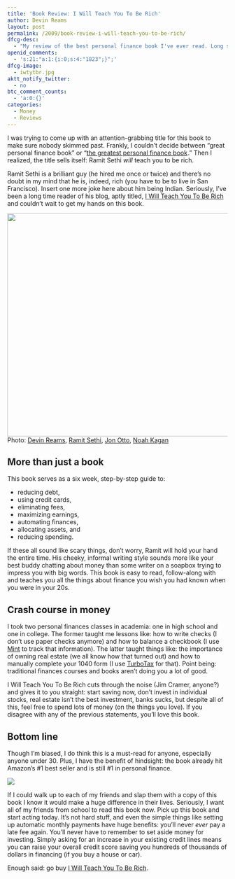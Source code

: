 ```yaml
---
title: 'Book Review: I Will Teach You To Be Rich'
author: Devin Reams
layout: post
permalink: /2009/book-review-i-will-teach-you-to-be-rich/
dfcg-desc:
  - "My review of the best personal finance book I've ever read. Long story short: read this book."
openid_comments:
  - 's:21:"a:1:{i:0;s:4:"1823";}";'
dfcg-image:
  - iwtytbr.jpg
aktt_notify_twitter:
  - no
btc_comment_counts:
  - 'a:0:{}'
categories:
  - Money
  - Reviews
---
```

I was trying to come up with an attention-grabbing title for this book to make sure nobody skimmed past. Frankly, I couldn&#8217;t decide between &#8220;great personal finance book&#8221; or &#8220;[the greatest personal finance book][1]<img src="http://www.assoc-amazon.com/e/ir?t=devinreamscom-20&#038;l=as2&#038;o=1&#038;a=0761147489" width="1" height="1" border="0" alt="" style="border:none !important; margin:0px !important;" />.&#8221; Then I realized, the title sells itself: Ramit Sethi *will* teach you to be rich.

Ramit Sethi is a brilliant guy (he hired me once or twice) and there&#8217;s no doubt in my mind that he is, indeed, rich (you have to be to live in San Francisco). Insert one more joke here about him being Indian. Seriously, I&#8217;ve been a long time reader of his blog, aptly titled, [I Will Teach You To Be Rich][2] and couldn&#8217;t wait to get my hands on this book.

<img src="http://photos-b.ak.fbcdn.net/photos-ak-sf2p/v142/114/80/10200068/n10200068_36470801_4272.jpg" width="510" />Photo: [Devin Reams][3], [Ramit Sethi][4], [Jon Otto][5], [Noah Kagan][6]

## More than just a book

This book serves as a six week, step-by-step guide to:

*   reducing debt,
*   using credit cards,
*   eliminating fees,
*   maximizing earnings,
*   automating finances,
*   allocating assets, and
*   reducing spending.

If these all sound like scary things, don&#8217;t worry, Ramit will hold your hand the entire time. His cheeky, informal writing style sounds more like your best buddy chatting about money than some writer on a soapbox trying to impress you with big words. This book is easy to read, follow-along with and teaches you all the things about finance you wish you had known when you were in your 20s.

## Crash course in money

I took two personal finances classes in academia: one in high school and one in college. The former taught me lessons like: how to write checks (I don&#8217;t use paper checks anymore) and how to balance a checkbook (I use [Mint][7] to track that information). The latter taught things like: the importance of owning real estate (we all know how that turned out) and how to manually complete your 1040 form (I use [TurboTax][8] for that). Point being: traditional finances courses and books aren&#8217;t doing you a lot of good.

I Will Teach You To Be Rich cuts through the noise (Jim Cramer, anyone?) and gives it to you straight: start saving now, don&#8217;t invest in individual stocks, real estate isn&#8217;t the best investment, banks sucks, but despite all of this, feel free to spend lots of money (on the things you love). If you disagree with any of the previous statements, you&#8217;ll love this book.

## Bottom line

Though I&#8217;m biased, I do think this is a must-read for anyone, especially anyone under 30. Plus, I have the benefit of hindsight: the book already hit Amazon&#8217;s #1 best seller and is still #1 in personal finance.

[<img border="0" src="http://farm4.static.flickr.com/3655/3367331268_f6188d04ed.jpg" />][1]<img src="http://www.assoc-amazon.com/e/ir?t=devinreamscom-20&#038;l=as2&#038;o=1&#038;a=0761147489" width="1" height="1" border="0" alt="" style="border:none !important; margin:0px !important;" />

If I could walk up to each of my friends and slap them with a copy of this book I know it would make a huge difference in their lives. Seriously, I want all of my friends from school to read this book now. Pick up this book and start acting today. It&#8217;s not hard stuff, and even the simple things like setting up automatic monthly payments have huge benefits: you&#8217;ll never *ever* pay a late fee again. You&#8217;ll never have to remember to set aside money for investing. Simply asking for an increase in your existing credit lines means you can raise your overall credit score saving you hundreds of thousands of dollars in financing (if you buy a house or car).

Enough said: go buy [I Will Teach You To Be Rich][1]<img src="http://www.assoc-amazon.com/e/ir?t=devinreamscom-20&#038;l=as2&#038;o=1&#038;a=0761147489" width="1" height="1" border="0" alt="" style="border:none !important; margin:0px !important;" />.

 [1]: http://www.amazon.com/gp/product/0761147489?ie=UTF8&#038;tag=devinreamscom-20&#038;linkCode=as2&#038;camp=1789&#038;creative=390957&#038;creativeASIN=0761147489
 [2]: http://iwillteachyoutoberich.com/blog/
 [3]: http://devin.reams.me
 [4]: http://iwillteachyoutoberich.com/
 [5]: http://jonathanotto.com/
 [6]: http://okdork.com
 [7]: http://mint.com/
 [8]: http://devin.reams.me/2009/02/taxes-filed-beware-turbotax/